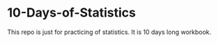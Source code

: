 # 10-Days-of-Statistics
This repo is just for practicing of statistics. It is 10 days long workbook.
